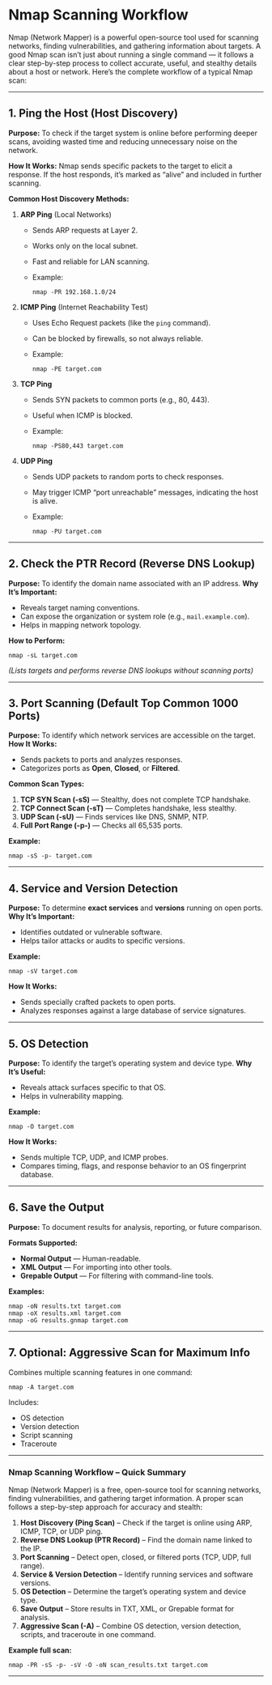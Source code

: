 
# Nmap Scanning Workflow

Nmap (Network Mapper) is a powerful open-source tool used for scanning networks, finding vulnerabilities, and gathering information about targets. A good Nmap scan isn’t just about running a single command — it follows a clear step-by-step process to collect accurate, useful, and stealthy details about a host or network. Here’s the complete workflow of a typical Nmap scan:

---

## **1. Ping the Host (Host Discovery)**

**Purpose:** To check if the target system is online before performing deeper scans, avoiding wasted time and reducing unnecessary noise on the network.

**How It Works:**
Nmap sends specific packets to the target to elicit a response. If the host responds, it’s marked as “alive” and included in further scanning.

**Common Host Discovery Methods:**

1. **ARP Ping** (Local Networks)

   * Sends ARP requests at Layer 2.
   * Works only on the local subnet.
   * Fast and reliable for LAN scanning.
   * Example:

     ```
     nmap -PR 192.168.1.0/24
     ```

2. **ICMP Ping** (Internet Reachability Test)

   * Uses Echo Request packets (like the `ping` command).
   * Can be blocked by firewalls, so not always reliable.
   * Example:

     ```
     nmap -PE target.com
     ```

3. **TCP Ping**

   * Sends SYN packets to common ports (e.g., 80, 443).
   * Useful when ICMP is blocked.
   * Example:

     ```
     nmap -PS80,443 target.com
     ```

4. **UDP Ping**

   * Sends UDP packets to random ports to check responses.
   * May trigger ICMP “port unreachable” messages, indicating the host is alive.
   * Example:

     ```
     nmap -PU target.com
     ```

---

## **2. Check the PTR Record (Reverse DNS Lookup)**

**Purpose:** To identify the domain name associated with an IP address.
**Why It’s Important:**

* Reveals target naming conventions.
* Can expose the organization or system role (e.g., `mail.example.com`).
* Helps in mapping network topology.

**How to Perform:**

```
nmap -sL target.com
```

*(Lists targets and performs reverse DNS lookups without scanning ports)*

---

## **3. Port Scanning (Default Top Common 1000 Ports)**

**Purpose:** To identify which network services are accessible on the target.
**How It Works:**

* Sends packets to ports and analyzes responses.
* Categorizes ports as **Open**, **Closed**, or **Filtered**.

**Common Scan Types:**

1. **TCP SYN Scan (-sS)** — Stealthy, does not complete TCP handshake.
2. **TCP Connect Scan (-sT)** — Completes handshake, less stealthy.
3. **UDP Scan (-sU)** — Finds services like DNS, SNMP, NTP.
4. **Full Port Range (-p-)** — Checks all 65,535 ports.

**Example:**

```
nmap -sS -p- target.com
```

---

## **4. Service and Version Detection**

**Purpose:** To determine **exact services** and **versions** running on open ports.
**Why It’s Important:**

* Identifies outdated or vulnerable software.
* Helps tailor attacks or audits to specific versions.

**Example:**

```
nmap -sV target.com
```

**How It Works:**

* Sends specially crafted packets to open ports.
* Analyzes responses against a large database of service signatures.

---

## **5. OS Detection**

**Purpose:** To identify the target’s operating system and device type.
**Why It’s Useful:**

* Reveals attack surfaces specific to that OS.
* Helps in vulnerability mapping.

**Example:**

```
nmap -O target.com
```

**How It Works:**

* Sends multiple TCP, UDP, and ICMP probes.
* Compares timing, flags, and response behavior to an OS fingerprint database.

---

## **6. Save the Output**

**Purpose:** To document results for analysis, reporting, or future comparison.

**Formats Supported:**

* **Normal Output** — Human-readable.
* **XML Output** — For importing into other tools.
* **Grepable Output** — For filtering with command-line tools.

**Examples:**

```
nmap -oN results.txt target.com
nmap -oX results.xml target.com
nmap -oG results.gnmap target.com
```

---

## **7. Optional: Aggressive Scan for Maximum Info**

Combines multiple scanning features in one command:

```
nmap -A target.com
```

Includes:

* OS detection
* Version detection
* Script scanning
* Traceroute

---


### **Nmap Scanning Workflow – Quick Summary**

Nmap (Network Mapper) is a free, open-source tool for scanning networks, finding vulnerabilities, and gathering target information. A proper scan follows a step-by-step approach for accuracy and stealth:

1. **Host Discovery (Ping Scan)** – Check if the target is online using ARP, ICMP, TCP, or UDP ping.
2. **Reverse DNS Lookup (PTR Record)** – Find the domain name linked to the IP.
3. **Port Scanning** – Detect open, closed, or filtered ports (TCP, UDP, full range).
4. **Service & Version Detection** – Identify running services and software versions.
5. **OS Detection** – Determine the target’s operating system and device type.
6. **Save Output** – Store results in TXT, XML, or Grepable format for analysis.
7. **Aggressive Scan (-A)** – Combine OS detection, version detection, scripts, and traceroute in one command.

**Example full scan:**

```
nmap -PR -sS -p- -sV -O -oN scan_results.txt target.com
```

---

